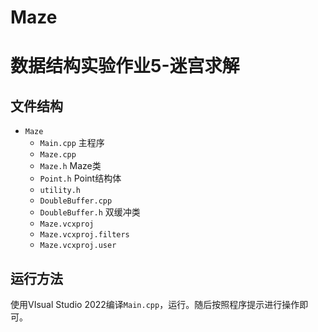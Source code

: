 # Maze

# 数据结构实验作业5-迷宫求解

## 文件结构

* ```Maze```
  * ```Main.cpp``` 主程序
  * ```Maze.cpp```
  * ```Maze.h``` Maze类
  * ```Point.h``` Point结构体
  * ```utility.h```
  * ```DoubleBuffer.cpp```
  * ```DoubleBuffer.h``` 双缓冲类
  * ```Maze.vcxproj```
  * ```Maze.vcxproj.filters```
  * ```Maze.vcxproj.user```

## 运行方法

使用VIsual Studio 2022编译```Main.cpp```，运行。随后按照程序提示进行操作即可。

